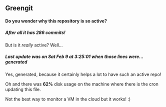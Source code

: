 ## Greengit

#### Do you wonder why this repository is so active?

##### After all it has 286 commits!

But is it *really* active? Well...

##### Last update was on Sat Feb 9 at 3:25:01 when those lines were... generated

Yes, generated, because it certainly helps a lot to have such an active repo!

Oh and there was **62%** disk usage on the machine
where there is the cron updating this file.

Not the best way to monitor a VM in the cloud but it works! :)
